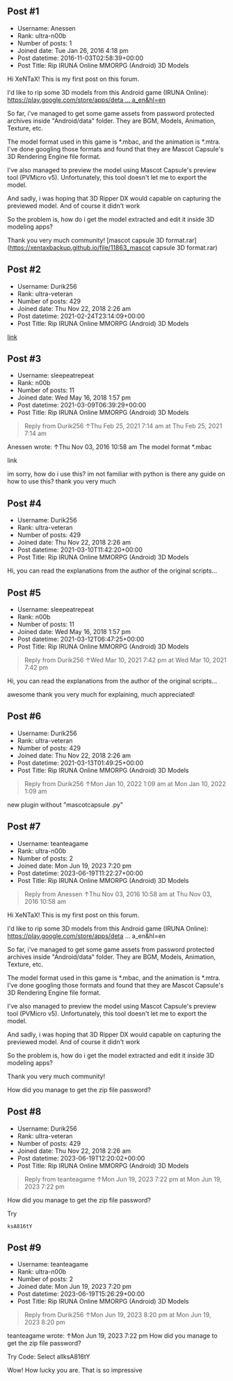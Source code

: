 ## Post #1
- Username: Anessen
- Rank: ultra-n00b
- Number of posts: 1
- Joined date: Tue Jan 26, 2016 4:18 pm
- Post datetime: 2016-11-03T02:58:39+00:00
- Post Title: Rip IRUNA Online MMORPG (Android) 3D Models

Hi XeNTaX! This is my first post on this forum.

I'd like to rip some 3D models from this Android game (IRUNA Online): [https://play.google.com/store/apps/deta ... a_en&hl=en](https://play.google.com/store/apps/details?id=com.asobimo.iruna_en&hl=en)

So far, i've managed to get some game assets from password protected archives inside "Android/data" folder. They are BGM, Models, Animation, Texture, etc.

The model format used in this game is *.mbac, and the animation is *.mtra.
I've done googling those formats and found that they are Mascot Capsule's 3D Rendering Engine file format.

I've also managed to preview the model using Mascot Capsule's preview tool (PVMicro v5). Unfortunately, this tool doesn't let me to export the model.

And sadly, i was hoping that 3D Ripper DX would capable on capturing the previewed model. And of course it didn't work   

So the problem is, how do i get the model extracted and edit it inside 3D modeling apps?

Thank you very much community!
[mascot capsule 3D format.rar](https://xentaxbackup.github.io/file/11863_mascot capsule 3D format.rar)
## Post #2
- Username: Durik256
- Rank: ultra-veteran
- Number of posts: 429
- Joined date: Thu Nov 22, 2018 2:26 am
- Post datetime: 2021-02-24T23:14:09+00:00
- Post Title: Rip IRUNA Online MMORPG (Android) 3D Models

[link](https://github.com/j2me-preservation/MascotCapsule)
## Post #3
- Username: sleepeatrepeat
- Rank: n00b
- Number of posts: 11
- Joined date: Wed May 16, 2018 1:57 pm
- Post datetime: 2021-03-09T06:39:29+00:00
- Post Title: Rip IRUNA Online MMORPG (Android) 3D Models

> Reply from Durik256 ↑Thu Feb 25, 2021 7:14 am at Thu Feb 25, 2021 7:14 am
>
> 
Anessen wrote: ↑Thu Nov 03, 2016 10:58 am
The model format *.mbac

link

im sorry, how do i use this? im not familiar with python
is there any guide on how to use this? thank you very much
## Post #4
- Username: Durik256
- Rank: ultra-veteran
- Number of posts: 429
- Joined date: Thu Nov 22, 2018 2:26 am
- Post datetime: 2021-03-10T11:42:20+00:00
- Post Title: Rip IRUNA Online MMORPG (Android) 3D Models

Hi, you can read the explanations from the author of the original scripts...
## Post #5
- Username: sleepeatrepeat
- Rank: n00b
- Number of posts: 11
- Joined date: Wed May 16, 2018 1:57 pm
- Post datetime: 2021-03-12T06:47:25+00:00
- Post Title: Rip IRUNA Online MMORPG (Android) 3D Models

> Reply from Durik256 ↑Wed Mar 10, 2021 7:42 pm at Wed Mar 10, 2021 7:42 pm
>
> 
Hi, you can read the explanations from the author of the original scripts...

awesome thank you very much for explaining, much appreciated!
## Post #6
- Username: Durik256
- Rank: ultra-veteran
- Number of posts: 429
- Joined date: Thu Nov 22, 2018 2:26 am
- Post datetime: 2021-03-13T01:49:25+00:00
- Post Title: Rip IRUNA Online MMORPG (Android) 3D Models

> Reply from Durik256 ↑Mon Jan 10, 2022 1:09 am at Mon Jan 10, 2022 1:09 am
>
> 
new plugin without "mascotcapsule .py"
## Post #7
- Username: teanteagame
- Rank: ultra-n00b
- Number of posts: 2
- Joined date: Mon Jun 19, 2023 7:20 pm
- Post datetime: 2023-06-19T11:22:27+00:00
- Post Title: Rip IRUNA Online MMORPG (Android) 3D Models

> Reply from Anessen ↑Thu Nov 03, 2016 10:58 am at Thu Nov 03, 2016 10:58 am
>
> 
Hi XeNTaX! This is my first post on this forum.

I'd like to rip some 3D models from this Android game (IRUNA Online): https://play.google.com/store/apps/deta ... a_en&hl=en

So far, i've managed to get some game assets from password protected archives inside "Android/data" folder. They are BGM, Models, Animation, Texture, etc.

The model format used in this game is *.mbac, and the animation is *.mtra.
I've done googling those formats and found that they are Mascot Capsule's 3D Rendering Engine file format.

I've also managed to preview the model using Mascot Capsule's preview tool (PVMicro v5). Unfortunately, this tool doesn't let me to export the model.

And sadly, i was hoping that 3D Ripper DX would capable on capturing the previewed model. And of course it didn't work   

So the problem is, how do i get the model extracted and edit it inside 3D modeling apps?

Thank you very much community!

How did you manage to get the zip file password?
## Post #8
- Username: Durik256
- Rank: ultra-veteran
- Number of posts: 429
- Joined date: Thu Nov 22, 2018 2:26 am
- Post datetime: 2023-06-19T12:20:02+00:00
- Post Title: Rip IRUNA Online MMORPG (Android) 3D Models

> Reply from teanteagame ↑Mon Jun 19, 2023 7:22 pm at Mon Jun 19, 2023 7:22 pm
>
> 
How did you manage to get the zip file password?

Try 
```
ksA816tY
```
## Post #9
- Username: teanteagame
- Rank: ultra-n00b
- Number of posts: 2
- Joined date: Mon Jun 19, 2023 7:20 pm
- Post datetime: 2023-06-19T15:26:29+00:00
- Post Title: Rip IRUNA Online MMORPG (Android) 3D Models

> Reply from Durik256 ↑Mon Jun 19, 2023 8:20 pm at Mon Jun 19, 2023 8:20 pm
>
> 
teanteagame wrote: ↑Mon Jun 19, 2023 7:22 pm
How did you manage to get the zip file password?


Try Code: Select allksA816tY

Wow! How lucky you are. That is so impressive
